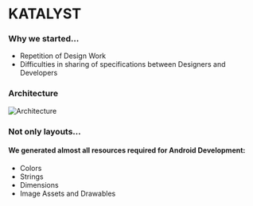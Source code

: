 # KATALYST


### Why we started...

* Repetition of Design Work
* Difficulties in sharing of specifications between Designers and Developers

### Architecture

![Architecture](blob/master/architecture.png?raw=true)

### Not only layouts...
#### We generated almost all resources required for Android Development:
* Colors
* Strings
* Dimensions
* Image Assets and Drawables
